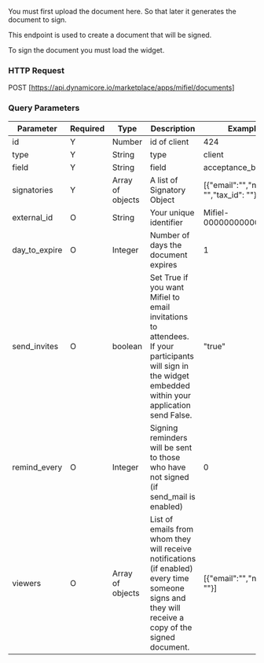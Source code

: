 You must first upload the document here. So that later it generates the document to sign.

This endpoint is used to create a document that will be signed.

To sign the document you must load the widget.
### HTTP Request

POST [https://api.dynamicore.io/marketplace/apps/mifiel/documents]

### Query Parameters

| Parameter | Required | Type | Description | Example |
| --------- | --------- | --------- | --------- |--------- |
| id | Y | Number | id of client | 424 |
| type | Y | String | type | client |
| field | Y | String | field | acceptance_bc |
| signatories | Y | Array of objects | A list of Signatory Object | [{"email":"","name": "","tax_id": ""}] |
| external_id | O | String | Your unique identifier | Mifiel-0000000000000001 |
| day_to_expire | O | Integer | Number of days the document expires | 1 |
| send_invites | O | boolean | Set True if you want Mifiel to email invitations to attendees. If your participants will sign in the widget embedded within your application send False. | "true" |
| remind_every | O | Integer | Signing reminders will be sent to those who have not signed (if send_mail is enabled) | 0 |
| viewers | O | Array of objects | List of emails from whom they will receive notifications (if enabled) every time someone signs and they will receive a copy of the signed document. | [{"email":"","name": ""}] |